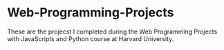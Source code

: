 # Web-Programming-Projects

These are the projecst I completed during the Web Programming Projects with JavaScripts and Python course at Harvard University.
